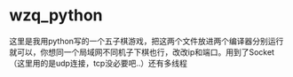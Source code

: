 # wzq_python
这里是我用python写的一个五子棋游戏，把这两个文件放进两个编译器分别运行就可以，你想同一个局域网不同机子下棋也行，改改ip和端口。用到了Socket（这里用的是udp连接，tcp没必要吧..）还有多线程
